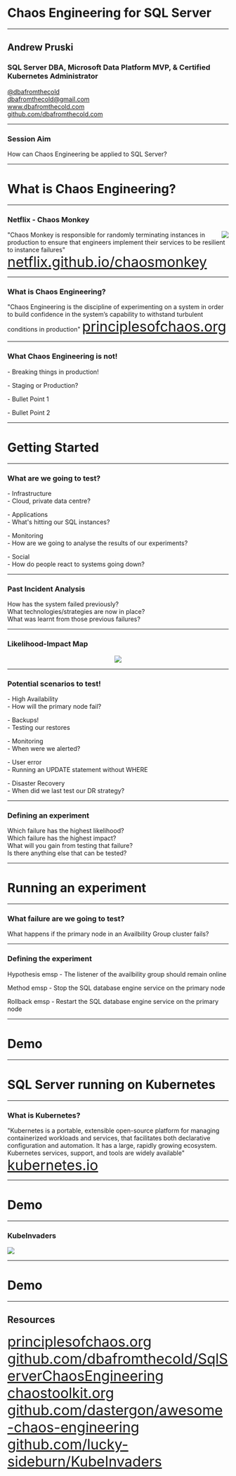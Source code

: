 # Chaos Engineering for SQL Server

---

## Andrew Pruski

### SQL Server DBA, Microsoft Data Platform MVP, & Certified Kubernetes Administrator
<!-- .slide: style="text-align: left;"> -->
<i class="fab fa-twitter"></i><a href="https://twitter.com/dbafromthecold">  @dbafromthecold</a><br>
<i class="fas fa-envelope"></i>  dbafromthecold@gmail.com<br>
<i class="fab fa-wordpress"></i>  www.dbafromthecold.com<br>
<i class="fab fa-github"></i><a href="https://github.com/dbafromthecold">  github.com/dbafromthecold.com</a>

---

### Session Aim

How can Chaos Engineering be applied to SQL Server?

---

# What is Chaos Engineering?

---

### Netflix - Chaos Monkey
<!-- .slide: style="text-align: left;"> -->
<img src="images/chaosmonkey.png" style="float: right"/>

"Chaos Monkey is responsible for randomly terminating instances in production to ensure that engineers implement their services to be resilient to instance failures"<br>
<font size="6"><a href="netflix.github.io/chaosmonkey/">netflix.github.io/chaosmonkey</a></font>

---

### What is Chaos Engineering?
<!-- .slide: style="text-align: left;"> -->
"Chaos Engineering is the discipline of experimenting on a system in order to build confidence in the system’s capability to withstand turbulent conditions in production"
<font size="6"><a href="principlesofchaos.org">principlesofchaos.org</a></font>

---

### What Chaos Engineering is not!
<!-- .slide: style="text-align: left;"> -->
<p class="fragment">- Breaking things in production!</p>
<p class="fragment">- Staging or Production?</p>
<p class="fragment">- Bullet Point 1</p>
<p class="fragment">- Bullet Point 2</p>

---

# Getting Started

---

### What are we going to test?

<!-- .slide: style="text-align: left;"> -->
<p class="fragment">- Infrastructure<br>
    - Cloud, private data centre?</p>
<p class="fragment">- Applications<br>
    - What's hitting our SQL instances?</p>
<p class="fragment">- Monitoring<br>
    - How are we going to analyse the results of our experiments?</p>
<p class="fragment">- Social<br>
    - How do people react to systems going down?</p>

---

### Past Incident Analysis
<!-- .slide: style="text-align: left;"> -->
How has the system failed previously?<br>
What technologies/strategies are now in place?<br>
What was learnt from those previous failures?<br>

---

### Likelihood-Impact Map

<p align="center">
<img src="images/likelihoodImpactMap.png" />
</p>

---

### Potential scenarios to test!
<!-- .slide: style="text-align: left;"> -->
<p class="fragment">- High Availability<br>
    - How will the primary node fail?</p>
<p class="fragment">- Backups!<br>
    - Testing our restores</p>
<p class="fragment">- Monitoring<br>
    - When were we alerted?</p>
<p class="fragment">- User error<br>
    - Running an UPDATE statement without WHERE</p>
<p class="fragment">- Disaster Recovery<br>
    - When did we last test our DR strategy?</p>

---

### Defining an experiment
<!-- .slide: style="text-align: left;"> -->
Which failure has the highest likelihood?<br>
Which failure has the highest impact?<br>
What will you gain from testing that failure?<br>
Is there anything else that can be tested?

---

# Running an experiment

---

### What failure are we going to test?
<!-- .slide: style="text-align: left;"> -->
<p class="fragment">What happens if the primary node in an Availbility Group cluster fails?</p>


---

### Defining the experiment
<!-- .slide: style="text-align: left;"> -->
<p class="fragment">Hypothesis
emsp    - The listener of the availbility group should remain online</p>
<p class="fragment">Method
emsp    - Stop the SQL database engine service on the primary node</p>
<p class="fragment">Rollback
emsp    - Restart the SQL database engine service on the primary node</p>

---

# Demo

---

# SQL Server running on Kubernetes

---

### What is Kubernetes?
<!-- .slide: style="text-align: left;"> -->
"Kubernetes is a portable, extensible open-source platform for managing containerized workloads and services, that facilitates both declarative configuration and automation. It has a large, rapidly growing ecosystem. Kubernetes services, support, and tools are widely available"<br>
<font size="6"><a href="kubernetes.io">kubernetes.io</a></font>

---

# Demo

---

### KubeInvaders

<img src="images/KubeInvaders_75.png" style="float: center"/>

---

# Demo

---

## Resources
<!-- .slide: style="text-align: left;"> -->
<font size="6">
<a href="https://principlesofchaos.org">principlesofchaos.org</a><br>
<a href="https://github.com/dbafromthecold/SqlServerChaosEngineering">github.com/dbafromthecold/SqlServerChaosEngineering</a><br>
<a href="https://chaostoolkit.org">chaostoolkit.org</a><br>
<a href="https://github.com/dastergon/awesome-chaos-engineering">github.com/dastergon/awesome-chaos-engineering</a><br>
<a href="https://github.com/lucky-sideburn/KubeInvaders">github.com/lucky-sideburn/KubeInvaders</a>
</font>
